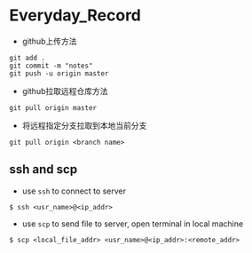 # Everyday_Record
- github上传方法
```
git add .
git commit -m "notes"
git push -u origin master
```
- github拉取远程仓库方法
```
git pull origin master
```
- 将远程指定分支拉取到本地当前分支
```
git pull origin <branch name>
```

## ssh and scp
- use `ssh` to connect to server
```
$ ssh <usr_name>@<ip_addr>
```
- use `scp` to send file to server, open terminal in local machine
```
$ scp <local_file_addr> <usr_name>@<ip_addr>:<remote_addr>
```
